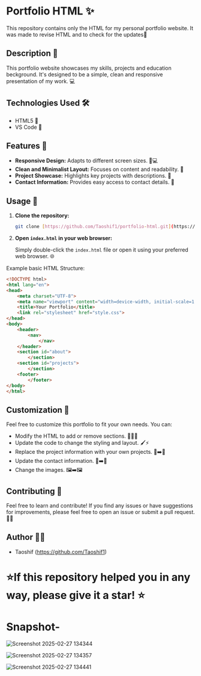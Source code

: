 # Portfolio HTML ✨

This repository contains only the HTML for my personal portfolio website. It was made to revise HTML and to check for the updates🚀

## Description 📝

This portfolio website showcases my skills, projects and education beckground. It's designed to be a simple, clean and responsive presentation of my work. 💻

## Technologies Used 🛠️

* HTML5 📄
* VS Code 🎨

## Features 🌟

* **Responsive Design:** Adapts to different screen sizes. 📱💻
* **Clean and Minimalist Layout:** Focuses on content and readability. 📖
* **Project Showcase:** Highlights key projects with descriptions. 📂
* **Contact Information:** Provides easy access to contact details. 📧

## Usage 🚀

1.  **Clone the repository:**

    ```bash
    git clone [https://github.com/Taoshif1/portfolio-html.git](https://github.com/Taoshif1/portfolio-html.git)
    ```

2.  **Open `index.html` in your web browser:**

    Simply double-click the `index.html` file or open it using your preferred web browser. 🌐

Example basic HTML Structure:

```html
<!DOCTYPE html>
<html lang="en">
<head>
    <meta charset="UTF-8">
    <meta name="viewport" content="width=device-width, initial-scale=1.0">
    <title>Your Portfolio</title>
    <link rel="stylesheet" href="style.css">
</head>
<body>
    <header>
        <nav>
            </nav>
    </header>
    <section id="about">
        </section>
    <section id="projects">
        </section>
    <footer>
        </footer>
</body>
</html>
```

## Customization 🎨

Feel free to customize this portfolio to fit your own needs. You can:

* Modify the HTML to add or remove sections. 📄➕➖
* Update the code to change the styling and layout. 🖌️⚡
* Replace the project information with your own projects. 📂➡️📂
* Update the contact information. 📧➡️📧
* Change the images. 🖼️➡️🖼️

## Contributing 🤝

Feel free to learn and contribute! If you find any issues or have suggestions for improvements, please feel free to open an issue or submit a pull request. 🐛💡

## Author 👨‍💻

* Taoshif (https://github.com/Taoshif1)

# ⭐If this repository helped you in any way, please give it a star! ⭐

# Snapshot-

![Screenshot 2025-02-27 134344](https://github.com/user-attachments/assets/8fb43312-e27b-43f3-a014-5563c26cfde8)

![Screenshot 2025-02-27 134357](https://github.com/user-attachments/assets/b51018d9-4c49-4627-b9a8-091df782ea33)

![Screenshot 2025-02-27 134441](https://github.com/user-attachments/assets/5080cf39-8053-4812-8211-c75640bcacc0)
